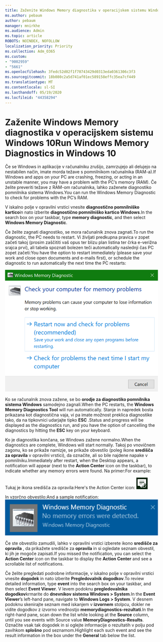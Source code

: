 ```yaml
---
title: Zaženite Windows Memory diagnostika v operacijskem sistemu Windows 10
ms.author: pebaum
author: pebaum
manager: mnirkhe
ms.audience: Admin
ms.topic: article
ROBOTS: NOINDEX, NOFOLLOW
localization_priority: Priority
ms.collection: Adm_O365
ms.custom:
- "9002959"
- "5661"
ms.openlocfilehash: 3fedc52d02f1f70743429d0313eda0361306c3f3
ms.sourcegitcommit: 18b080c2a5d741af01ec589158effc35ea7cf449
ms.translationtype: MT
ms.contentlocale: sl-SI
ms.lasthandoff: 05/19/2020
ms.locfileid: "44358294"
---
```

# <a name="run-windows-memory-diagnostics-in-windows-10"></a><span data-ttu-id="3edd8-102">Zaženite Windows Memory diagnostika v operacijskem sistemu Windows 10</span><span class="sxs-lookup"><span data-stu-id="3edd8-102">Run Windows Memory Diagnostics in Windows 10</span></span>

<span data-ttu-id="3edd8-103">Če se Windows in aplikacije v računalniku zrušijo, zamrzujejo ali delujejo na nestabilen način, imate morda težave s pomnilnikom računalnika (RAM-a).</span><span class="sxs-lookup"><span data-stu-id="3edd8-103">If Windows and apps on your PC are crashing, freezing, or acting in an unstable manner, you may have a problem with the PC’s memory (RAM).</span></span> <span data-ttu-id="3edd8-104">Če želite preveriti težave z RAM-om računalnika, lahko zaženete diagnostiko pomnilnika sistema Windows.</span><span class="sxs-lookup"><span data-stu-id="3edd8-104">You can run the Windows Memory Diagnostic to check for problems with the PC’s RAM.</span></span>

<span data-ttu-id="3edd8-105">V iskalno polje v opravilni vrstici vnesite **diagnostično pomnilniško kartico**in nato izberite **diagnostično pomnilniško kartico Windows**.</span><span class="sxs-lookup"><span data-stu-id="3edd8-105">In the search box on your taskbar, type **memory diagnostic**, and then select **Windows Memory Diagnostic**.</span></span> 

<span data-ttu-id="3edd8-106">Če želite zagnati diagnostiko, se mora računalnik znova zagnati.</span><span class="sxs-lookup"><span data-stu-id="3edd8-106">To run the diagnostic, the PC needs to restart.</span></span> <span data-ttu-id="3edd8-107">Vi življati predkupna pravica v zopet začeti takoj (prosim zaščititi vaš opus ter blizu plan listina ter črka e-verižna srajca prvi), ali tabela spoznati bolezen teči automatically naslednji čas PC zopet začeti:</span><span class="sxs-lookup"><span data-stu-id="3edd8-107">You have the option to restart immediately (please save your work and close open documents and e-mails first), or schedule the diagnostic to run automatically the next time the PC restarts:</span></span>

![Diagnostika pomnilnika sistema Windows](media/windows-memory-diagnostic.png)

<span data-ttu-id="3edd8-109">Ko se računalnik znova zažene, se bo **orodje za diagnostiko pomnilnika sistema Windows** samodejno zagnali.</span><span class="sxs-lookup"><span data-stu-id="3edd8-109">When the PC restarts, the **Windows Memory Diagnostics Tool** will run automatically.</span></span> <span data-ttu-id="3edd8-110">Stanje in napredek bosta prikazana kot diagnostična vaja, vi pa imate možnost preklica diagnostike tako, da na tipkovnici udarjajte tipko **ESC** .</span><span class="sxs-lookup"><span data-stu-id="3edd8-110">Status and progress will be displayed as the diagnostics run, and you have the option of cancelling the diagnostics by hitting the **ESC** key on your keyboard.</span></span>

<span data-ttu-id="3edd8-111">Ko je diagnostika končana, se Windows zažene normalno.</span><span class="sxs-lookup"><span data-stu-id="3edd8-111">When the diagnostics are complete, Windows will start normally.</span></span>
<span data-ttu-id="3edd8-112">Takoj po vnovičnem zagonu, ko se prikaže namizje, se prikaže obvestilo (poleg ikone **središča za opravila** v opravilni vrstici), da označite, ali so bile najdene napake v pomnilniku.</span><span class="sxs-lookup"><span data-stu-id="3edd8-112">Immediately after restart, when the Desktop appears, a notification will appear (next to the **Action Center** icon on the taskbar), to indicate whether any memory errors were found.</span></span> <span data-ttu-id="3edd8-113">Na primer:</span><span class="sxs-lookup"><span data-stu-id="3edd8-113">For example:</span></span>

<span data-ttu-id="3edd8-114">Tukaj je ikona središča za opravila:</span><span class="sxs-lookup"><span data-stu-id="3edd8-114">Here's the Action Center icon:</span></span> ![Ikona središča za opravila](media/action-center-icon.png) 

<span data-ttu-id="3edd8-116">In vzorčno obvestilo:</span><span class="sxs-lookup"><span data-stu-id="3edd8-116">And a sample notification:</span></span> ![Brez pomnilniških napak](media/no-memory-errors.png)

<span data-ttu-id="3edd8-118">Če ste obvestilo zamudili, lahko v opravilni vrstici izberete ikono **središče za opravila** , da prikažete središče za **opravila** in si ogledate seznam obvestil, ki jih je mogoče zapisati.</span><span class="sxs-lookup"><span data-stu-id="3edd8-118">If you missed the notification, you can select the **Action Center** icon  on the taskbar to display the **Action Center** and see a scrollable list of notifications.</span></span>

<span data-ttu-id="3edd8-119">Če želite pregledati podrobne informacije, v iskalno polje v opravilni vrstici vnesite **dogodek** in nato izberite **Pregledovalnik dogodkov**.</span><span class="sxs-lookup"><span data-stu-id="3edd8-119">To review detailed information, type **event** into the search box on your taskbar, and then select **Event Viewer**.</span></span> <span data-ttu-id="3edd8-120">V levem podoknu **pregledovalnika dogodkov**krmarite do **dnevnikov sistema Windows > System**.</span><span class="sxs-lookup"><span data-stu-id="3edd8-120">In the **Event Viewer**’s left-hand pane, navigate to **Windows Logs > System**.</span></span> <span data-ttu-id="3edd8-121">V desnem podoknu skenirajte seznam med iskanjem v **izvornem** stolpcu, dokler ne vidite dogodkov z izvorno vrednostjo **memorydiagnostics-rezultati**.</span><span class="sxs-lookup"><span data-stu-id="3edd8-121">In the right-hand pane, scan down the list while looking at the **Source** column, until you see events with Source value **MemoryDiagnostics-Results**.</span></span> <span data-ttu-id="3edd8-122">Označite vsak tak dogodek in si oglejte informacije o rezultatih v polju pod zavihkom **splošno** pod seznamom.</span><span class="sxs-lookup"><span data-stu-id="3edd8-122">Highlight each such event and see the result information in the box under the **General** tab below the list.</span></span>
